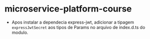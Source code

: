 # microservice-platform-course

- Apos instalar a dependecia express-jwt, adicionar a tipagem `expressJwtSecret` aos tipos de Params no arquivo de index.d.ts do modulo.
